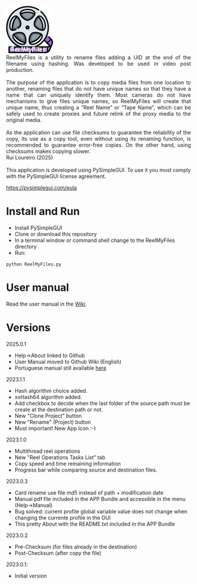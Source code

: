 <img title="ReelMyFiles" alt="Logo" src="images/app-icon.png">
<br>

<div align="justify">
ReelMyFiles is a utility to rename files adding a UID at the end of the filename using hashing. Was developed to be used in video post production.<br><br>
The purpose of the application is to copy media files from one location to another, renaming files that do not have unique names so that they have a name that can uniquely identify them. Most cameras do not have mechanisms to give files unique names, so ReelMyFiles will create that unique name, thus creating a “Reel Name” or “Tape Name”, which can be safely used to create proxies and future relink of the proxy media to the original media.  
<br><br>
As the application can use file checksums to guarantee the reliability of the copy, its use as a copy tool, even without using its renaming function, is recommended to guarantee error-free copies. On the other hand, using checksums makes copying slower.
<br>
Rui Loureiro (2025)
</div>
<br>
This application is developed using PySimpleGUI. To use it you must comply with the PySimpleGUI license agreement.

https://pysimplegui.com/eula

# Install and Run
* Install PySimpleGUI
* Clone or download this repository
* In a terminal window or command shell change to the ReelMyFiles directory
* Run:
```
python ReelMyFiles.py
```
# User manual

Read the user manual in the [Wiki](https://github.com/c0ntact0/REEL_MY_FILES/wiki).


# Versions
2025.0.1
- Help->About linked to Github
- User Manual moved to Github Wiki (English)
- Portuguese manual still available [here](https://github.com/c0ntact0/REEL_MY_FILES/blob/main/manual/ReelMyFilesManual_pt.pdf)

2023.1.1
- Hash algorithm choice added.
- xxHash64 algorithm added.
- Add checkbox to decide when the last folder of the source path must be create at the destination path or not.
- New "Clone Project" button
- New "Rename" (Project) button
- Must important! New App Icon :-)

2023.1.0
- Multithread reel operations
- New "Reel Operations Tasks List" tab
- Copy speed and time remaining information
- Progress bar while comparing source and destination files.

2023.0.3
- Card rename use file md5 instead of path + modification date
- Manual pdf file included in the APP Bundle and accessible in the menu (Help->Manual) 
- Bug solved: current profile global variable value does not change when changing the currente profile in the GUI
- This pretty About with the README.txt included in the APP Bundle

2023.0.2
- Pre-Checksum (for files already in the destination)
- Post-Checksum (after copy the file)

2023.0.1:
- Initial version

